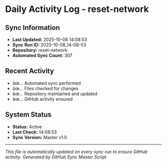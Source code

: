 ﻿# Daily Activity Log - reset-network

## Sync Information
- **Last Updated:** 2025-10-08 14:08:53
- **Sync Run ID:** 2025-10-08_14-08-53
- **Repository:** reset-network
- **Automated Sync Count:** 307

## Recent Activity
- âœ… Automated sync performed
- âœ… Files checked for changes
- âœ… Repository maintained and updated
- âœ… GitHub activity ensured

## System Status
- **Status:** Active
- **Last Check:** 14:08:53
- **Sync Version:** Master v1.0

---
*This file is automatically updated on every sync run to ensure GitHub activity.*
*Generated by GitHub Sync Master Script*
